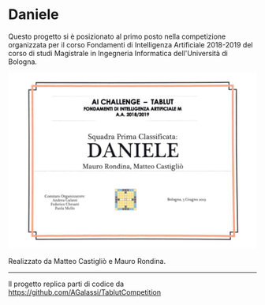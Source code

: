 # Daniele

Questo progetto si è posizionato al primo posto nella competizione organizzata per il corso Fondamenti di Intelligenza Artificiale 2018-2019 del corso di studi Magistrale in Ingegneria Informatica dell'Università di Bologna.



![Screenshot](Certificato.jpeg)

Realizzato da Matteo Castigliò e Mauro Rondina.


***
Il progetto replica parti di codice da https://github.com/AGalassi/TablutCompetition 
